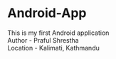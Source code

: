 # Android-App
This is my first Android application 
<br>
Author - Praful Shrestha
<br>
Location - Kalimati, Kathmandu
